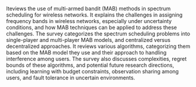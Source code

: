 Iteviews the use of
multi-armed bandit (MAB) methods in spectrum scheduling for wireless networks. It explains the challenges in assigning
frequency bands in wireless networks, especially under uncertainty conditions, and how MAB techniques can be applied to
address these challenges. The survey categorizes the spectrum scheduling problems into single-player and multi-player
MAB models, and centralized versus decentralized approaches. It reviews various algorithms, categorizing them based on
the MAB model they use and their approach to handling interference among users. The survey also discusses complexities,
regret bounds of these algorithms, and potential future research directions, including learning with budget constraints,
observation sharing among users, and fault tolerance in uncertain environments.